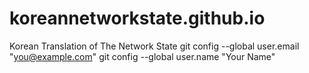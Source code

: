 # koreannetworkstate.github.io
Korean Translation of The Network State
  git config --global user.email "you@example.com"
  git config --global user.name "Your Name"